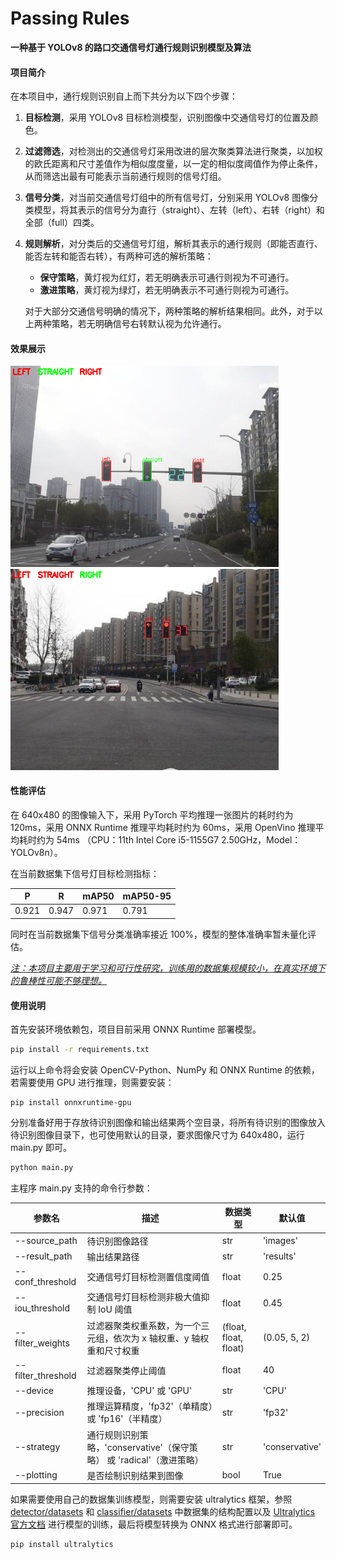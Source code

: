 # Passing Rules

**一种基于 YOLOv8 的路口交通信号灯通行规则识别模型及算法**



#### 项目简介

在本项目中，通行规则识别自上而下共分为以下四个步骤：

1. **目标检测**，采用 YOLOv8 目标检测模型，识别图像中交通信号灯的位置及颜色。

2. **过滤筛选**，对检测出的交通信号灯采用改进的层次聚类算法进行聚类，以加权的欧氏距离和尺寸差值作为相似度度量，以一定的相似度阈值作为停止条件，从而筛选出最有可能表示当前通行规则的信号灯组。

3. **信号分类**，对当前交通信号灯组中的所有信号灯，分别采用 YOLOv8 图像分类模型，将其表示的信号分为直行（straight）、左转（left）、右转（right）和全部（full）四类。

4. **规则解析**，对分类后的交通信号灯组，解析其表示的通行规则（即能否直行、能否左转和能否右转），有两种可选的解析策略：  
   
   - **保守策略**，黄灯视为红灯，若无明确表示可通行则视为不可通行。
   - **激进策略**，黄灯视为绿灯，若无明确表示不可通行则视为可通行。
   
   对于大部分交通信号明确的情况下，两种策略的解析结果相同。此外，对于以上两种策略，若无明确信号右转默认视为允许通行。
   
   

#### 效果展示

<img title="效果图1" src="results/result_1.png" alt="效果图1" style="zoom:67%;">  <img title="效果图2" src="results/result_9.png" alt="效果图2" style="zoom:67%;">



#### 性能评估

在 640x480 的图像输入下，采用 PyTorch 平均推理一张图片的耗时约为 120ms，采用 ONNX Runtime 推理平均耗时约为 60ms，采用 OpenVino 推理平均耗时约为 54ms （CPU：11th Intel Core i5-1155G7 2.50GHz，Model：YOLOv8n）。

在当前数据集下信号灯目标检测指标：

| P     | R     | mAP50 | mAP50-95 |
| ----- | ----- | ----- | -------- |
| 0.921 | 0.947 | 0.971 | 0.791    |

同时在当前数据集下信号分类准确率接近 100%，模型的整体准确率暂未量化评估。

*<u>注：本项目主要用于学习和可行性研究，训练用的数据集规模较小，在真实环境下的鲁棒性可能不够理想。</u>*



#### 使用说明

首先安装环境依赖包，项目目前采用 ONNX Runtime 部署模型。

```bash
pip install -r requirements.txt
```

运行以上命令将会安装 OpenCV-Python、NumPy 和 ONNX Runtime 的依赖，若需要使用 GPU 进行推理，则需要安装：

```
pip install onnxruntime-gpu
```

分别准备好用于存放待识别图像和输出结果两个空目录，将所有待识别的图像放入待识别图像目录下，也可使用默认的目录，要求图像尺寸为 640x480，运行 main.py 即可。

```bash
python main.py
```

主程序 main.py 支持的命令行参数：

| 参数名                | 描述                                              | 数据类型                  | 默认值                                   |
| ------------------ | ----------------------------------------------- | --------------------- | ------------------------------------- |
| --source_path      | 待识别图像路径                                         | str                   | 'images'                              |
| --result_path      | 输出结果路径                                          | str                   | 'results' |
| --conf_threshold   | 交通信号灯目标检测置信度阈值                                  | float                 | 0.25                                  |
| --iou_threshold    | 交通信号灯目标检测非极大值抑制 IoU 阈值                          | float                 | 0.45                                  |
| --filter_weights   | 过滤器聚类权重系数，为一个三元组，依次为 x 轴权重、y 轴权重和尺寸权重           | (float, float, float) | (0.05, 5, 2)                          |
| --filter_threshold | 过滤器聚类停止阈值                                       | float                 | 40                                    |
| --device           | 推理设备，'CPU' 或 'GPU'                              | str                   | 'CPU'                                 |
| --precision        | 推理运算精度，'fp32'（单精度）或 'fp16'（半精度）                 | str                   | 'fp32'                                |
| --strategy         | 通行规则识别策略，'conservative'（保守策略） 或 'radical'（激进策略） | str                   | 'conservative'                        |
| --plotting         | 是否绘制识别结果到图像                                     | bool                  | True                                  |

如果需要使用自己的数据集训练模型，则需要安装 ultralytics 框架，参照 <u>detector/datasets</u> 和 <u>classifier/datasets</u> 中数据集的结构配置以及 [Ultralytics 官方文档](https://docs.ultralytics.com/) 进行模型的训练，最后将模型转换为 ONNX 格式进行部署即可。

```bash
pip install ultralytics
```

